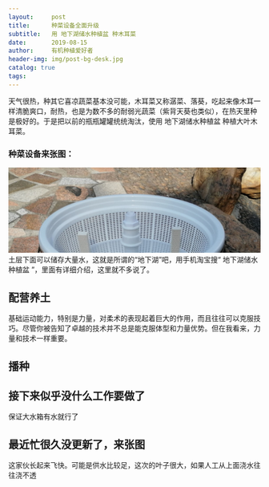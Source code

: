 ```yaml
---
layout:     post
title:      种菜设备全面升级
subtitle:   用 地下湖储水种植盆 种木耳菜
date:       2019-08-15
author:     有机种植爱好者
header-img: img/post-bg-desk.jpg
catalog: true
tags:
---
```

> 

天气很热，种其它喜凉蔬菜基本没可能，木耳菜又称潺菜、落葵，吃起来像木耳一样清脆爽口，耐热，也是为数不多的耐弱光蔬菜（紫背天葵也类似），在热天里种是极好的。于是把以前的瓶瓶罐罐统统淘汰，使用 地下湖储水种植盆 种植大叶木耳菜。

### 种菜设备来张图：
![](/img/post-bg-desk.jpg)
土层下面可以储存大量水，这就是所谓的“地下湖”吧，用手机淘宝搜“ 地下湖储水种植盆 ”，里面有详细介绍，这里就不多说了。

## 配营养土

基础运动能力，特别是力量，对柔术的表现起着巨大的作用，而且往往可以克服技巧。尽管你被告知了卓越的技术并不总是能克服体型和力量优势。但在我看来，力量和技术一样重要。

## 播种

## 接下来似乎没什么工作要做了
   保证大水箱有水就行了

## 最近忙很久没更新了，来张图

   这家伙长起来飞快。可能是供水比较足，这次的叶子很大，如果人工从上面浇水往往浇不透
